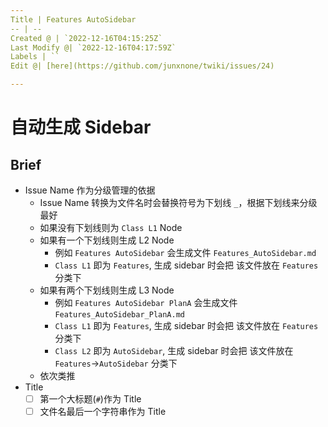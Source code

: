 ```yaml
---
Title | Features AutoSidebar
-- | --
Created @ | `2022-12-16T04:15:25Z`
Last Modify @| `2022-12-16T04:17:59Z`
Labels | ``
Edit @| [here](https://github.com/junxnone/twiki/issues/24)

---
```

# 自动生成 Sidebar

## Brief

- Issue Name 作为分级管理的依据
  - Issue Name 转换为文件名时会替换符号为下划线 `_`，根据下划线来分级最好
  - 如果没有下划线则为 `Class L1` Node
  - 如果有一个下划线则生成 L2 Node
    - 例如 `Features AutoSidebar` 会生成文件 `Features_AutoSidebar.md` 
    - `Class L1` 即为 `Features`, 生成 sidebar 时会把 该文件放在 `Features` 分类下
  - 如果有两个下划线则生成 L3 Node
    - 例如 `Features AutoSidebar PlanA` 会生成文件 `Features_AutoSidebar_PlanA.md`
    - `Class L1` 即为 `Features`, 生成 sidebar 时会把 该文件放在 `Features` 分类下
    - `Class L2` 即为 `AutoSidebar`, 生成 sidebar 时会把 该文件放在 `Features`->`AutoSidebar` 分类下
  - 依次类推
- Title
  - [ ] 第一个大标题(`#`)作为 Title
  - [ ] 文件名最后一个字符串作为 Title
